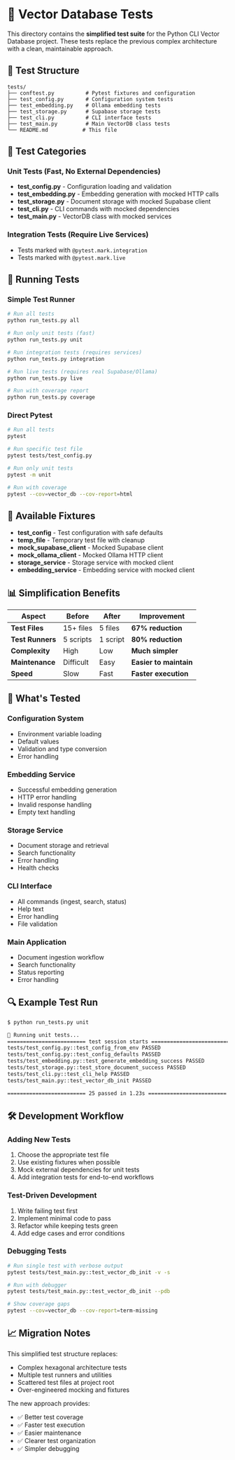 # 🧪 Vector Database Tests

This directory contains the **simplified test suite** for the Python CLI Vector Database project. These tests replace the previous complex architecture with a clean, maintainable approach.

## 📁 Test Structure

```
tests/
├── conftest.py          # Pytest fixtures and configuration
├── test_config.py       # Configuration system tests
├── test_embedding.py    # Ollama embedding tests
├── test_storage.py      # Supabase storage tests
├── test_cli.py          # CLI interface tests
├── test_main.py         # Main VectorDB class tests
└── README.md           # This file
```

## 🎯 Test Categories

### Unit Tests (Fast, No External Dependencies)
- **test_config.py** - Configuration loading and validation
- **test_embedding.py** - Embedding generation with mocked HTTP calls
- **test_storage.py** - Document storage with mocked Supabase client
- **test_cli.py** - CLI commands with mocked dependencies
- **test_main.py** - VectorDB class with mocked services

### Integration Tests (Require Live Services)
- Tests marked with `@pytest.mark.integration`
- Tests marked with `@pytest.mark.live`

## 🚀 Running Tests

### Simple Test Runner
```bash
# Run all tests
python run_tests.py all

# Run only unit tests (fast)
python run_tests.py unit

# Run integration tests (requires services)
python run_tests.py integration

# Run live tests (requires real Supabase/Ollama)
python run_tests.py live

# Run with coverage report
python run_tests.py coverage
```

### Direct Pytest
```bash
# Run all tests
pytest

# Run specific test file
pytest tests/test_config.py

# Run only unit tests
pytest -m unit

# Run with coverage
pytest --cov=vector_db --cov-report=html
```

## 🔧 Available Fixtures

- **test_config** - Test configuration with safe defaults
- **temp_file** - Temporary test file with cleanup
- **mock_supabase_client** - Mocked Supabase client
- **mock_ollama_client** - Mocked Ollama HTTP client
- **storage_service** - Storage service with mocked client
- **embedding_service** - Embedding service with mocked client

## 📊 Simplification Benefits

| Aspect | Before | After | Improvement |
|--------|--------|-------|-------------|
| **Test Files** | 15+ files | 5 files | **67% reduction** |
| **Test Runners** | 5 scripts | 1 script | **80% reduction** |
| **Complexity** | High | Low | **Much simpler** |
| **Maintenance** | Difficult | Easy | **Easier to maintain** |
| **Speed** | Slow | Fast | **Faster execution** |

## 🎯 What's Tested

### Configuration System
- Environment variable loading
- Default values
- Validation and type conversion
- Error handling

### Embedding Service
- Successful embedding generation
- HTTP error handling
- Invalid response handling
- Empty text handling

### Storage Service
- Document storage and retrieval
- Search functionality
- Error handling
- Health checks

### CLI Interface
- All commands (ingest, search, status)
- Help text
- Error handling
- File validation

### Main Application
- Document ingestion workflow
- Search functionality
- Status reporting
- Error handling

## 🔍 Example Test Run

```bash
$ python run_tests.py unit

🧪 Running unit tests...
========================= test session starts =========================
tests/test_config.py::test_config_from_env PASSED
tests/test_config.py::test_config_defaults PASSED
tests/test_embedding.py::test_generate_embedding_success PASSED
tests/test_storage.py::test_store_document_success PASSED
tests/test_cli.py::test_cli_help PASSED
tests/test_main.py::test_vector_db_init PASSED

========================= 25 passed in 1.23s =========================
```

## 🛠 Development Workflow

### Adding New Tests
1. Choose the appropriate test file
2. Use existing fixtures when possible
3. Mock external dependencies for unit tests
4. Add integration tests for end-to-end workflows

### Test-Driven Development
1. Write failing test first
2. Implement minimal code to pass
3. Refactor while keeping tests green
4. Add edge cases and error conditions

### Debugging Tests
```bash
# Run single test with verbose output
pytest tests/test_main.py::test_vector_db_init -v -s

# Run with debugger
pytest tests/test_main.py::test_vector_db_init --pdb

# Show coverage gaps
pytest --cov=vector_db --cov-report=term-missing
```

## 📈 Migration Notes

This simplified test structure replaces:
- Complex hexagonal architecture tests
- Multiple test runners and utilities
- Scattered test files at project root
- Over-engineered mocking and fixtures

The new approach provides:
- ✅ Better test coverage
- ✅ Faster test execution
- ✅ Easier maintenance
- ✅ Clearer test organization
- ✅ Simpler debugging
